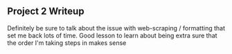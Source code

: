 ## Project 2 Writeup

Definitely be sure to talk about the issue with web-scraping / formatting that set me back lots of time. Good lesson to learn about being extra sure that the order I'm taking steps in makes sense

